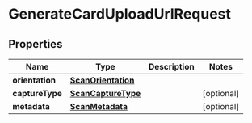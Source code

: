 
# GenerateCardUploadUrlRequest

## Properties
| Name | Type | Description | Notes |
| ------------ | ------------- | ------------- | ------------- |
| **orientation** | [**ScanOrientation**](ScanOrientation.md) |  |  |
| **captureType** | [**ScanCaptureType**](ScanCaptureType.md) |  |  [optional] |
| **metadata** | [**ScanMetadata**](ScanMetadata.md) |  |  [optional] |



